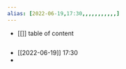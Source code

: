 ```yaml
---
alias: [2022-06-19,17:30,,,,,,,,,,,]
---
```

- [[]]
table of content
```toc
```

- [[2022-06-19]] 17:30
- 